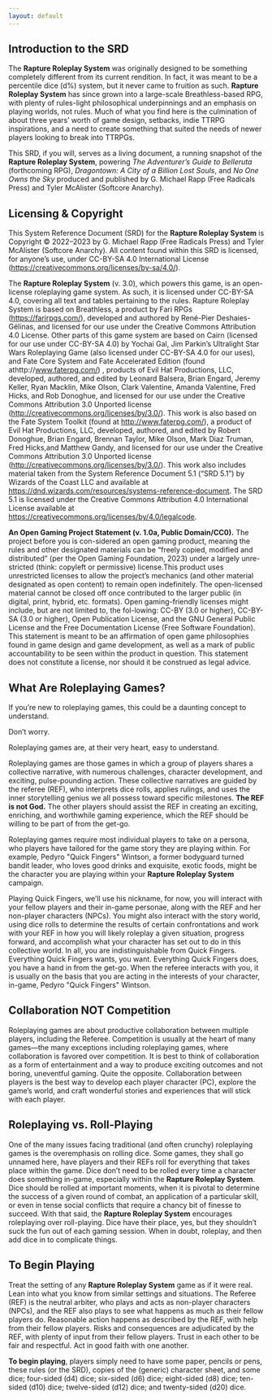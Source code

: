 ```yaml
---
layout: default
---
```


## Introduction to the SRD
The **Rapture Roleplay System** was originally designed to be something completely different from its current rendition. In fact, it was meant to be a percentile dice (d%) system, but it never came to fruition as such. **Rapture Roleplay System** has since grown into a large-scale Breathless-based RPG, with plenty of rules-light philosophical underpinnings and an emphasis on playing worlds, not rules. Much of what you find here is the culmination of about three years’ worth of game design, setbacks, indie TTRPG inspirations, and a need to create something that suited the needs of newer players looking to break into TTRPGs.

This SRD, if you will, serves as a living document, a running snapshot of the **Rapture Roleplay System**, powering _The Adventurer’s Guide to Belleruta_ (forthcoming RPG), _Dragontown: A City of a Billion Lost Souls_, and _No One Owns the Sky_ produced and published by G. Michael Rapp (Free Radicals Press) and Tyler McAlister (Softcore Anarchy).

## Licensing & Copyright
This System Reference Document (SRD) for the **Rapture Roleplay System** is Copyright © 2022–2023 by G. Michael Rapp (Free Radicals Press) and Tyler McAlister (Softcore Anarchy). All content found within this SRD is licensed, for anyone’s use, under CC-BY-SA 4.0 International License (https://creativecommons.org/licenses/by-sa/4.0/).

The **Rapture Roleplay System** (v. 3.0), which powers this game, is an open-license roleplaying game system. As such, it is licensed under CC-BY-SA 4.0, covering all text and tables pertaining to the rules. Rapture Roleplay System is based on Breathless, a product by Fari RPGs (https://farirpgs.com/), developed and authored by René-Pier Deshaies-Gélinas, and licensed for our use under the Creative Commons Attribution 4.0 License. Other parts of this game system are based on Cairn (licensed for our use under CC-BY-SA 4.0) by Yochai Gal, Jim Parkin’s Ultralight Star Wars Roleplaying Game (also licensed under CC-BY-SA 4.0 for our uses), and Fate Core System and Fate Accelerated Edition (found athttp://www.faterpg.com/) , products of Evil Hat Productions, LLC, developed, authored, and edited by Leonard Balsera, Brian Engard, Jeremy Keller, Ryan Macklin, Mike Olson, Clark Valentine, Amanda Valentine, Fred Hicks, and Rob Donoghue, and licensed for our use under the Creative Commons Attribution 3.0 Unported license (http://creativecommons.org/licenses/by/3.0/). This work is also based on the Fate System Toolkit (found at http://www.faterpg.com/), a product of Evil Hat Productions, LLC, developed, authored, and edited by Robert Donoghue, Brian Engard, Brennan Taylor, Mike Olson, Mark Diaz Truman, Fred Hicks,and Matthew Gandy, and licensed for our use under the Creative Commons Attribution 3.0 Unported license (http://creativecommons.org/licenses/by/3.0/). This work also includes material taken from the System Reference Document 5.1 (“SRD 5.1”) by Wizards of the Coast LLC and available at https://dnd.wizards.com/resources/systems-reference-document. The SRD 5.1 is licensed under the Creative Commons Attribution 4.0 International License available at https://creativecommons.org/licenses/by/4.0/legalcode.

**An Open Gaming Project Statement (v. 1.0a, Public Domain/CC0).** The project before you is con-sidered an open gaming product, meaning the rules and other designated materials can be “freely copied, modified and distributed” (per the Open Gaming Foundation, 2023) under a largely unre-stricted (think: copyleft or permissive) license.This product uses unrestricted licenses to allow the project’s mechanics (and other material designated as open content) to remain open indefinitely. The open-licensed material cannot be closed off once contributed to the larger public (in digital, print, hybrid, etc. formats). Open gaming-friendly licenses might include, but are not limited to, the fol-lowing: CC-BY (3.0 or higher), CC-BY-SA (3.0 or higher), Open Publication License, and the GNU General Public License and the Free Documentation License (Free Software Foundation). This statement is meant to be an affirmation of open game philosophies found in game design and game development, as well as a mark of public accountability to be seen within the product in question. This statement does not constitute a license, nor should it be construed as legal advice.

## What Are Roleplaying Games?
If you’re new to roleplaying games, this could be a daunting concept to understand. 

Don’t worry.

Roleplaying games are, at their very heart, easy to understand.

Roleplaying games are those games in which a group of players shares a collective narrative, with numerous challenges, character development, and exciting, pulse-pounding action. These collective narratives are guided by the referee (REF), who interprets dice rolls, applies rulings, and uses the inner storytelling genius we all possess toward specific milestones. **The REF is not God.** The other players should assist the REF in creating an exciting, enriching, and worthwhile gaming experience, which the REF should be willing to be part of from the get-go.

Roleplaying games require most individual players to take on a persona, who players have tailored for the game story they are playing within. For example, Pedyro "Quick Fingers" Wintson, a former bodyguard turned bandit leader, who loves good drinks and exquisite, exotic foods, might be the character you are playing within your **Rapture Roleplay System** campaign.

Playing Quick Fingers, we’ll use his nickname, for now, you will interact with your fellow players and their in-game personae, along with the REF and her non-player characters (NPCs). You might also interact with the story world, using dice rolls to determine the results of certain confrontations and work with your REF in how you will likely roleplay a given situation, progress forward, and accomplish what your character has set out to do in this collective world. In all, you are indistinguishable from Quick Fingers. Everything Quick Fingers wants, you want. Everything Quick Fingers does, you have a hand in from the get-go. When the referee interacts with you, it is usually on the basis that you are acting in the interests of your character, in-game, Pedyro "Quick Fingers" Wintson.

## Collaboration NOT Competition
Roleplaying games are about productive collaboration between multiple players, including the Referee. Competition is usually at the heart of many games—the many exceptions including roleplaying games, where collaboration is favored over competition. It is best to think of collaboration as a form of entertainment and a way to produce exciting outcomes and not boring, uneventful gaming. Quite the opposite. Collaboration between players is the best way to develop each player character (PC), explore the game’s world, and craft wonderful stories and experiences that will stick with each player.

## Roleplaying vs. Roll-Playing
One of the many issues facing traditional (and often crunchy) roleplaying games is the overemphasis on rolling dice. Some games, they shall go unnamed here, have players and their REFs roll for everything that takes place within the game. Dice don’t need to be rolled every time a character does something in-game, especially within the **Rapture Roleplay System**. Dice should be rolled at important moments, when it is pivotal to determine the success of a given round of combat, an application of a particular skill, or even in tense social conflicts that require a chancy bit of finesse to succeed. With that said, the  **Rapture Roleplay System** encourages roleplaying over roll-playing. Dice have their place, yes, but they shouldn’t suck the fun out of each gaming session. When in doubt, roleplay, and then add dice in to complicate things.

## To Begin Playing
Treat the setting of any **Rapture Roleplay System** game as if it were real. Lean into what you know from similar settings and situations. The Referee (REF) is the neutral arbiter, who plays and acts as non-player characters (NPCs), and the REF also plays to see what happens as much as their fellow players do. Reasonable action happens as described by the REF, with help from their fellow players. Risks and consequences are adjudicated by the REF, with plenty of input from their fellow players. Trust in each other to be fair and respectful. Act in good faith with one another.

**To begin playing**, players simply need to have some paper, pencils or pens, these rules (or the SRD), copies of the (generic) character sheet, and some dice; four-sided (d4) dice; six-sided (d6) dice; eight-sided (d8) dice; ten-sided (d10) dice; twelve-sided (d12) dice; and twenty-sided (d20) dice.
